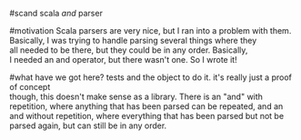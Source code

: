#scand
scala _and_ parser

#motivation
Scala parsers are very nice, but I ran into a problem with them.  
Basically, I was trying to handle parsing several things where they  
all needed to be there, but they could be in any order.  Basically,  
I needed an and operator, but there wasn't one.  So I wrote it!

#what have we got here?
tests and the object to do it.  it's really just a proof of concept  
though, this doesn't make sense as a library.  There is an "and" with  
repetition, where anything that has been parsed can be repeated, and an  
and without repetition, where everything that has been parsed but not be  
parsed again, but can still be in any order.